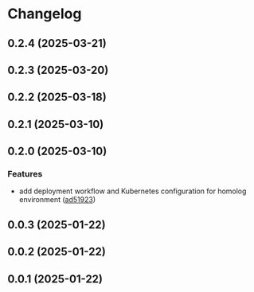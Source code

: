 # Changelog

## 0.2.4 (2025-03-21)

## 0.2.3 (2025-03-20)

## 0.2.2 (2025-03-18)

## 0.2.1 (2025-03-10)

## 0.2.0 (2025-03-10)

### Features

* add deployment workflow and Kubernetes configuration for homolog environment ([ad51923](https://github.com/oondemand/app-publisher-rakuten/commit/ad51923622d8703dab23eadad08589e9f3aefd77))

## 0.0.3 (2025-01-22)

## 0.0.2 (2025-01-22)

## 0.0.1 (2025-01-22)
